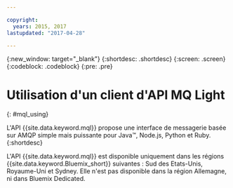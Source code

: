 ```yaml
---

copyright:
  years: 2015, 2017
lastupdated: "2017-04-28"

---
```


{:new_window: target="_blank"}
{:shortdesc: .shortdesc}
{:screen: .screen}
{:codeblock: .codeblock}
{:pre: .pre}

# Utilisation d'un client d'API MQ Light
{: #mql_using}

L'API {{site.data.keyword.mql}} propose une interface de messagerie basée sur AMQP simple mais puissante pour Java&trade;, Node.js, Python et Ruby.
{:shortdesc}

L'API {{site.data.keyword.mql}} est disponible uniquement dans les régions {{site.data.keyword.Bluemix_short}} suivantes : Sud des Etats-Unis, Royaume-Uni et Sydney. Elle n'est pas disponible dans la région Allemagne, ni dans Bluemix Dedicated.
